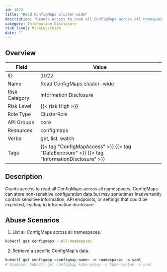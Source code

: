 ```yaml
---
id: 1022
title: "Read ConfigMaps cluster-wide"
description: "Grants access to read all ConfigMaps across all namespaces. ConfigMaps can store non-sensitive configuration data but may sometimes inadvertently contain sensitive information, API endpoints, or settings that could be exploited, leading to information disclosure."
category: Information Disclosure
risk_level: RiskLevelHigh
date: ""
---
```


## Overview

| Field         | Value                                                                                        |
| ------------- | -------------------------------------------------------------------------------------------- |
| ID            | 1022                                                                                         |
| Name          | Read ConfigMaps cluster-wide                                                                 |
| Risk Category | Information Disclosure                                                                       |
| Risk Level    | {{< risk High >}}                                                                            |
| Role Type     | ClusterRole                                                                                  |
| API Groups    | core                                                                                         |
| Resources     | configmaps                                                                                   |
| Verbs         | get, list, watch                                                                             |
| Tags          | {{< tag "ConfigMapAccess" >}} {{< tag "DataExposure" >}} {{< tag "InformationDisclosure" >}} |

## Description

Grants access to read all ConfigMaps across all namespaces. ConfigMaps can store non-sensitive configuration data but may sometimes inadvertently contain sensitive information, API endpoints, or settings that could be exploited, leading to information disclosure.

## Abuse Scenarios

1. List all ConfigMaps across all namespaces.

```bash {copy=true}
kubectl get configmaps --all-namespaces

```

2. Retrieve a specific ConfigMap's data.

```bash {copy=true}
kubectl get configmap <configmap-name> -n <namespace> -o yaml
# Example: kubectl get configmap kube-proxy -n kube-system -o yaml

```
